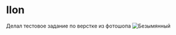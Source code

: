 # Ilon
 Делал тестовое задание по верстке из фотошопа
 ![Безымянный](https://user-images.githubusercontent.com/78386140/170314141-9f2faffb-b3a6-44ed-b919-74bab735a90a.png)

